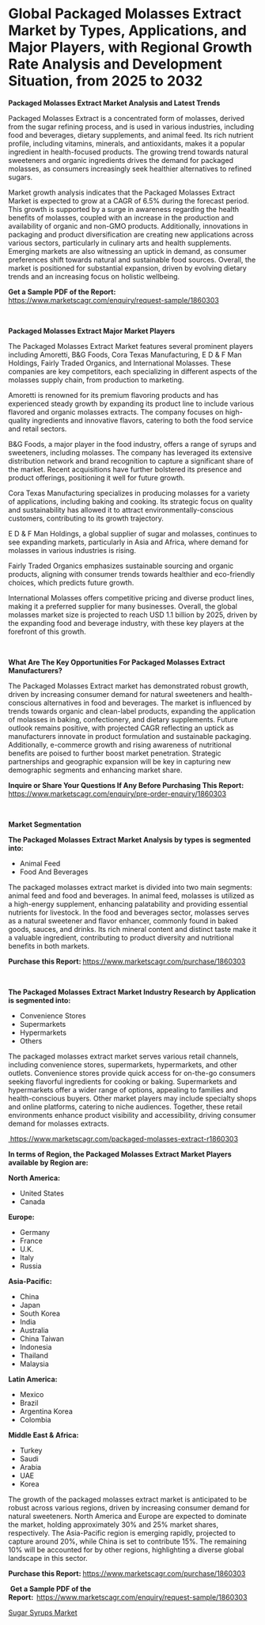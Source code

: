 <p><h1>Global Packaged Molasses Extract Market by Types, Applications, and Major Players, with Regional Growth Rate Analysis and Development Situation, from 2025 to 2032</h1></p><p><strong>Packaged Molasses Extract Market Analysis and Latest Trends</strong></p>
<p><p>Packaged Molasses Extract is a concentrated form of molasses, derived from the sugar refining process, and is used in various industries, including food and beverages, dietary supplements, and animal feed. Its rich nutrient profile, including vitamins, minerals, and antioxidants, makes it a popular ingredient in health-focused products. The growing trend towards natural sweeteners and organic ingredients drives the demand for packaged molasses, as consumers increasingly seek healthier alternatives to refined sugars.</p><p>Market growth analysis indicates that the Packaged Molasses Extract Market is expected to grow at a CAGR of 6.5% during the forecast period. This growth is supported by a surge in awareness regarding the health benefits of molasses, coupled with an increase in the production and availability of organic and non-GMO products. Additionally, innovations in packaging and product diversification are creating new applications across various sectors, particularly in culinary arts and health supplements. Emerging markets are also witnessing an uptick in demand, as consumer preferences shift towards natural and sustainable food sources. Overall, the market is positioned for substantial expansion, driven by evolving dietary trends and an increasing focus on holistic wellbeing.</p></p>
<p><strong>Get a Sample PDF of the Report:&nbsp;</strong> <a href="https://www.marketscagr.com/enquiry/request-sample/1860303?utm_campaign=3277&utm_medium=2&utm_source=Github&utm_content=ia&utm_term=07042025&utm_id=packaged-molasses-extract">https://www.marketscagr.com/enquiry/request-sample/1860303</a></p>
<p>&nbsp;</p>
<p><strong>Packaged Molasses Extract Major Market Players</strong></p>
<p><p>The Packaged Molasses Extract Market features several prominent players including Amoretti, B&G Foods, Cora Texas Manufacturing, E D & F Man Holdings, Fairly Traded Organics, and International Molasses. These companies are key competitors, each specializing in different aspects of the molasses supply chain, from production to marketing.</p><p>Amoretti is renowned for its premium flavoring products and has experienced steady growth by expanding its product line to include various flavored and organic molasses extracts. The company focuses on high-quality ingredients and innovative flavors, catering to both the food service and retail sectors.</p><p>B&G Foods, a major player in the food industry, offers a range of syrups and sweeteners, including molasses. The company has leveraged its extensive distribution network and brand recognition to capture a significant share of the market. Recent acquisitions have further bolstered its presence and product offerings, positioning it well for future growth.</p><p>Cora Texas Manufacturing specializes in producing molasses for a variety of applications, including baking and cooking. Its strategic focus on quality and sustainability has allowed it to attract environmentally-conscious customers, contributing to its growth trajectory.</p><p>E D & F Man Holdings, a global supplier of sugar and molasses, continues to see expanding markets, particularly in Asia and Africa, where demand for molasses in various industries is rising.</p><p>Fairly Traded Organics emphasizes sustainable sourcing and organic products, aligning with consumer trends towards healthier and eco-friendly choices, which predicts future growth.</p><p>International Molasses offers competitive pricing and diverse product lines, making it a preferred supplier for many businesses. Overall, the global molasses market size is projected to reach USD 1.1 billion by 2025, driven by the expanding food and beverage industry, with these key players at the forefront of this growth.</p></p>
<p>&nbsp;</p>
<p><strong>What Are The Key Opportunities For Packaged Molasses Extract Manufacturers?</strong></p>
<p><p>The Packaged Molasses Extract market has demonstrated robust growth, driven by increasing consumer demand for natural sweeteners and health-conscious alternatives in food and beverages. The market is influenced by trends towards organic and clean-label products, expanding the application of molasses in baking, confectionery, and dietary supplements. Future outlook remains positive, with projected CAGR reflecting an uptick as manufacturers innovate in product formulation and sustainable packaging. Additionally, e-commerce growth and rising awareness of nutritional benefits are poised to further boost market penetration. Strategic partnerships and geographic expansion will be key in capturing new demographic segments and enhancing market share.</p></p>
<p><strong>Inquire or Share Your Questions If Any Before Purchasing This Report:</strong> <a href="https://www.marketscagr.com/enquiry/pre-order-enquiry/1860303?utm_campaign=3277&utm_medium=2&utm_source=Github&utm_content=ia&utm_term=07042025&utm_id=packaged-molasses-extract">https://www.marketscagr.com/enquiry/pre-order-enquiry/1860303</a></p>
<p>&nbsp;</p>
<p><strong>Market Segmentation</strong></p>
<p><strong>The Packaged Molasses Extract Market Analysis by types is segmented into:</strong></p>
<p><ul><li>Animal Feed</li><li>Food And Beverages</li></ul></p>
<p><p>The packaged molasses extract market is divided into two main segments: animal feed and food and beverages. In animal feed, molasses is utilized as a high-energy supplement, enhancing palatability and providing essential nutrients for livestock. In the food and beverages sector, molasses serves as a natural sweetener and flavor enhancer, commonly found in baked goods, sauces, and drinks. Its rich mineral content and distinct taste make it a valuable ingredient, contributing to product diversity and nutritional benefits in both markets.</p></p>
<p><strong>Purchase this Report:&nbsp;</strong><a href="https://www.marketscagr.com/purchase/1860303?utm_campaign=3277&utm_medium=2&utm_source=Github&utm_content=ia&utm_term=07042025&utm_id=packaged-molasses-extract">https://www.marketscagr.com/purchase/1860303</a></p>
<p>&nbsp;</p>
<p><strong>The Packaged Molasses Extract Market Industry Research by Application is segmented into:</strong></p>
<p><ul><li>Convenience Stores</li><li>Supermarkets</li><li>Hypermarkets</li><li>Others</li></ul></p>
<p><p>The packaged molasses extract market serves various retail channels, including convenience stores, supermarkets, hypermarkets, and other outlets. Convenience stores provide quick access for on-the-go consumers seeking flavorful ingredients for cooking or baking. Supermarkets and hypermarkets offer a wider range of options, appealing to families and health-conscious buyers. Other market players may include specialty shops and online platforms, catering to niche audiences. Together, these retail environments enhance product visibility and accessibility, driving consumer demand for molasses extracts.</p></p>
<p><a href="https://www.marketscagr.com/packaged-molasses-extract-r1860303?utm_campaign=3277&utm_medium=2&utm_source=Github&utm_content=ia&utm_term=07042025&utm_id=packaged-molasses-extract">&nbsp;https://www.marketscagr.com/packaged-molasses-extract-r1860303</a></p>
<p><strong>In terms of Region, the Packaged Molasses Extract Market Players available by Region are:</strong></p>
<p>
    <p> <strong> North America: </strong>
        <ul>
            <li>United States</li>
            <li>Canada</li>
        </ul>
        </p> 
    <p> <strong> Europe: </strong>
        <ul>
            <li>Germany</li>
            <li>France</li>
            <li>U.K.</li>
            <li>Italy</li>
            <li>Russia</li>
        </ul>
        </p> 
    <p> <strong> Asia-Pacific: </strong>
        <ul>
            <li>China</li>
            <li>Japan</li>
            <li>South Korea</li>
            <li>India</li>
            <li>Australia</li>
            <li>China Taiwan</li>
            <li>Indonesia</li>
            <li>Thailand</li>
            <li>Malaysia</li>
        </ul>
        </p> 
    <p> <strong> Latin America: </strong>
        <ul>
            <li>Mexico</li>
            <li>Brazil</li>
            <li>Argentina Korea</li>
            <li>Colombia</li>
        </ul>
        </p> 
    <p> <strong> Middle East & Africa: </strong>
        <ul>
            <li>Turkey</li>
            <li>Saudi</li>
            <li>Arabia</li>
            <li>UAE</li>
            <li>Korea</li>
        </ul>
    </p>
    </p>
<p><p>The growth of the packaged molasses extract market is anticipated to be robust across various regions, driven by increasing consumer demand for natural sweeteners. North America and Europe are expected to dominate the market, holding approximately 30% and 25% market shares, respectively. The Asia-Pacific region is emerging rapidly, projected to capture around 20%, while China is set to contribute 15%. The remaining 10% will be accounted for by other regions, highlighting a diverse global landscape in this sector.</p></p>
<p><strong>Purchase this Report: </strong><a href="https://www.marketscagr.com/purchase/1860303?utm_campaign=3277&utm_medium=2&utm_source=Github&utm_content=ia&utm_term=07042025&utm_id=packaged-molasses-extract">https://www.marketscagr.com/purchase/1860303</a></p>
<p>&nbsp;<strong>Get a Sample PDF of the Report:&nbsp;&nbsp;</strong><a href="https://www.marketscagr.com/enquiry/request-sample/1860303?utm_campaign=3277&utm_medium=2&utm_source=Github&utm_content=ia&utm_term=07042025&utm_id=packaged-molasses-extract">https://www.marketscagr.com/enquiry/request-sample/1860303</a></p>
<p><strong></strong></p>
<p><p><a href="https://github.com/lanuskarnajc/Market-Research-Report-List-1/blob/main/sugar-syrups-market.md?utm_campaign=3277&utm_medium=2&utm_source=Github&utm_content=ia&utm_term=07042025&utm_id=packaged-molasses-extract">Sugar Syrups Market</a></p></p>